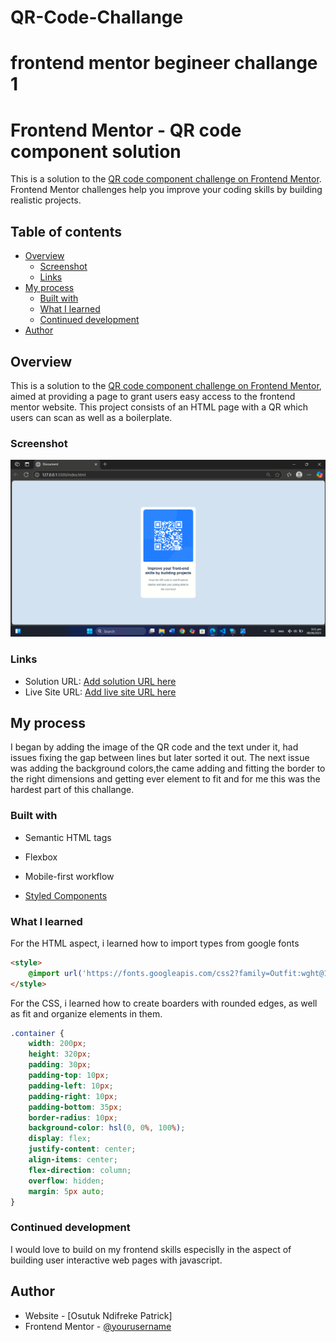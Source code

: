 # QR-Code-Challange
# frontend mentor begineer challange 1
# Frontend Mentor - QR code component solution

This is a solution to the [QR code component challenge on Frontend Mentor](https://www.frontendmentor.io/challenges/qr-code-component-iux_sIO_H). Frontend Mentor challenges help you improve your coding skills by building realistic projects. 

## Table of contents

- [Overview](#overview)
  - [Screenshot](#screenshot)
  - [Links](#links)
- [My process](#my-process)
  - [Built with](#built-with)
  - [What I learned](#what-i-learned)
  - [Continued development](#continued-development)
- [Author](#author)


## Overview
This is a solution to the [QR code component challenge on Frontend Mentor](https://www.frontendmentor.io/challenges/qr-code-component-iux_sIO_H), aimed at providing a page to grant users easy access to the frontend mentor website. This project consists of an HTML page with a QR which users can scan as well as a boilerplate.

### Screenshot
![screenshot of solution to coding challange 1](<Screenshot (26).png>)


### Links

- Solution URL: [Add solution URL here](https://your-solution-url.com)
- Live Site URL: [Add live site URL here](https://your-live-site-url.com)

## My process
I began by adding the image of the QR code and the text under it, had issues fixing the gap between lines but later sorted it out. The next issue was adding the background colors,the came adding and fitting the border to the right dimensions and getting ever element to fit and for me this was the hardest part of this challange.

### Built with

- Semantic HTML tags
- Flexbox
- Mobile-first workflow

- [Styled Components]('https://fonts.googleapis.com/css2?family=Outfit:wght@100..900&display=swap') 


### What I learned

For the HTML aspect, i learned how to import types from google fonts
```html
<style>
    @import url('https://fonts.googleapis.com/css2?family=Outfit:wght@100..900&display=swap');
</style>
```

For the CSS, i learned how to create boarders with rounded edges, as well as fit and organize elements in them.
```css
.container {
    width: 200px;
    height: 320px;
    padding: 30px;
    padding-top: 10px;
    padding-left: 10px;
    padding-right: 10px;
    padding-bottom: 35px;
    border-radius: 10px;
    background-color: hsl(0, 0%, 100%);
    display: flex;
    justify-content: center;
    align-items: center;
    flex-direction: column;
    overflow: hidden;
    margin: 5px auto;
}
```


### Continued development

I would love to build on my frontend skills especislly in the aspect of building user interactive web pages with javascript. 


## Author

- Website - [Osutuk Ndifreke Patrick]
- Frontend Mentor - [@yourusername](https://www.frontendmentor.io/profile/yourusername)





